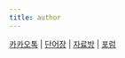 ```yaml
---
title: author
---
```


[카카오톡](http://pf.kakao.com/_WTkwC) | [단어장](https://quizlet.com/bearlingo) | [자료방](https://reddit.com/r/bearlingo) | [포럼](http://discourse.bearlingo.com/)
